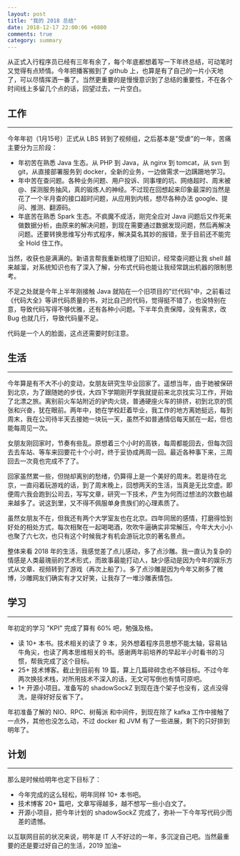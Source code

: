 ```yaml
---
layout: post
title: "我的 2018 总结"
date: 2018-12-17 22:00:06 +0800
comments: true
category: summary
---
```


从正式入行程序员已经有三年有余了，每个年底都想着写一下年终总结，可动笔时又觉得有点矫情。今年把播客搬到了 github 上，也算是有了自己的一片小天地了，可以尽情挥洒一番了。当然更重要的是慢慢意识到了总结的重要性，不在各个时间线上多留几个点的话，回望过去，一片空白。

## 工作
---
今年年初（1月15号）正式从 LBS 转到了视频组，之后基本是"受虐"的一年，苦痛主要分为三阶段：

- 年初苦在熟悉 Java 生态。从 PHP 到 Java，从 nginx 到 tomcat，从 svn 到 git，从直接部署服务到 docker，全新的业务，一边做需求一边蹒跚地学习。
- 年中苦在查问题。各种业务问题、用户投诉、同事埋的坑、网络超时、周末被@、探测服务抽风，真的锻炼人的神经。不过现在回想起来印象最深的当然是花了一个半月查的接口超时问题，从应用到内核，想尽各种办法 google、提问、推测、翻源码。
- 年底苦在熟悉 Spark 生态。不疯魔不成活，刚完全应对 Java 问题后又作死来做数据分析，由原来的解决问题，到现在需要通过数据发现问题，然后再解决问题。还要转换思维写分布式程序，解决莫名其妙的报错，至于目前还不能完全 Hold 住工作。

当然，收获也是满满的。新语言帮我重新梳理了旧知识，经常查问题让我 shell 越来越溜，对系统知识也有了深入了解，分布式代码也能让我经常跳出机器的限制思考。

不足之处就是今年上半年刚接触 Java 就陷在一个旧项目的"烂代码"中，之前看过《代码大全》等讲代码质量的书，对比自己的代码，觉得挺不错了，也没特别在意，导致代码写得不够优雅，还有各种小问题。下半年负责保障，没有需求，改 Bug 也就几行，导致代码量不足。

代码是一个人的脸面，这点还需要时刻注意。

## 生活
---
今年算是有不大不小的变动，女朋友研究生毕业回家了。遥想当年，由于她被保研到北京，为了跟随她的步伐，大四下学期刚开学我就提前来北京找实习工作，开始了北漂之旅。离别前火车站附近的驴肉火烧，普通硬座火车的排挤，初到北京的慌张和兴奋，犹在眼前。两年中，她在学校赶着毕业，我工作的地方离她挺远，每到周末，我在公司待半天去接她一块玩一天，虽然不如普通情侣每天腻在一起，但也能每周见一次。

女朋友刚回家时，节奏有些乱。原想着三个小时的高铁，每周都能回去，但每次回去去车站、等车来回要花十个小时，终于妥协成两周一回。最近各种事下来，三周回去一次竟也完成不了了。

回家虽然累一些，但抛却离别的愁绪，仍算得上是一个美好的周末。若是待在北京，一直闷着玩游戏的话，到了周末晚上，回想两天的生活，当真是无比空虚。即便周六我会跑到公司去，写写文章，研究一下技术，产生为何而过想法的次数也越来越多了。说这到里，又不得不佩服单身贵族们的心理素质了。

虽然女朋友不在，但我还有两个大学室友也在北京。四年同居的感情，打磨得恰到好处的相处方式，每次相聚在一起喝喝酒，吹吹牛逼确实非常解压，今年大大小小也聚了六七次，也只有这个时候我才有机会游玩北京的著名景点。

整体来看 2018 年的生活，我感觉差了点儿感动，多了点沙雕。我一直认为复杂的情感是人类最瑰丽的艺术形式，而故事最能打动人，缺少感动是因为今年的娱乐方式从文章、视频转到了游戏（再次上船了）。多了点沙雕是因为今年又刷多了微博，沙雕网友们确实有才又好笑，让我存了一堆沙雕表情包。

## 学习
---
年初定的学习 "KPI" 完成了算有 60% 吧，勉强及格。

- 读 10+ 本书。技术相关的读了 9 本，另外想着程序员思想不能太轴，容易钻牛角尖，也读了两本思维相关的书。感谢两年前培养的早起半小时看书的习惯，帮我完成了这个目标。
- 25+ 技术博客。截止到目前有 19 篇，算上几篇碎碎念也不够目标。不过今年两次换技术栈，对所用技术不深入的话，无文可写倒也有情可原吧。
- 1+ 开源小项目。准备写的 shadowSockZ 到现在连个架子也没有，这点没得洗，是得好好反省下了。

年初准备了解的 NIO、RPC、树莓派 和中间件，到现在除了 kafka 工作中接触了一点外，其他也没怎么动，不过 docker 和 JVM 有了一些进展，剩下的只好排到明年了。

## 计划
---
那么是时候给明年也定下目标了：

- 今年完成的这么轻松，明年同样 10+ 本书吧。
- 技术博客 20+ 篇吧，文章写得越多，越不想写一些小白文了。
- 开源小项目，把今年计划的 shadowSockZ 完成了，弥补一下今年写代码少而差的遗憾。

以互联网目前的状况来说，明年是 IT 人不好过的一年，多沉淀自己吧。当然最重要的还是要过好自己的生活，2019 加油~